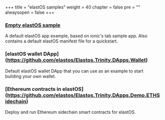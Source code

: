+++
title = "elastOS samples"
weight = 40
chapter = false
pre = ""
alwaysopen = false
+++

### [Empty elastOS sample](https://github.com/elastos/Elastos.Trinity.DApps.Samples)

A default elastOS app example, based on ionic's tab sample app. Also contains a default elastOS manifest file for a quickstart.

### [elastOS wallet DApp] (https://github.com/elastos/Elastos.Trinity.DApps.Wallet)

Default elastOS wallet DApp that you can use as an example to start building your own wallet.

### [Ethereum contracts in elastOS] (https://github.com/elastos/Elastos.Trinity.DApps.Demo.ETHSidechain)

Deploy and run Ethereum sidechain smart contracts for elastOS.